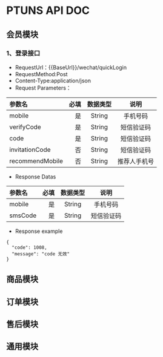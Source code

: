 # PTUNS API DOC


## 会员模块

### 1、登录接口

- RequestUrl：{{BaseUrl}}/wechat/quickLogin
- RequestMethod:Post
- Content-Type:application/json
- Request Parameters：

| 参数名 | 必填 | 数据类型 | 说明 |
| :-----| ----: | :----: | :----: |
| mobile | 是 | String | 手机号码 |
| verifyCode | 是 | String | 短信验证码 |
| code | 是 | String | 短信验证码 |
| invitationCode | 否 | String | 短信验证码 |
| recommendMobile | 否 | String | 推荐人手机号 |

- Response Datas

| 参数名 | 必填 | 数据类型 | 说明 |
| :-----| ----: | :----: | :----: |
| mobile | 是 | String | 手机号码 |
| smsCode | 是 | String | 短信验证码 |

- Response example

```
{
  "code": 1008,
  "message": "code 无效"
}
```

## 商品模块




## 订单模块





## 售后模块





## 通用模块








